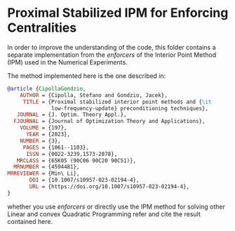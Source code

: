 # Proximal Stabilized IPM for Enforcing Centralities

In order to improve the understanding of the code, this folder contains a separate implementation from 
the *enforcers* of the Interior Point Method (IPM) used in the Numerical Experiments.

The method implemented here is the one described in:

```bibtex
@article {CipollaGondzio,
    AUTHOR = {Cipolla, Stefano and Gondzio, Jacek},
     TITLE = {Proximal stabilized interior point methods and {\it
              low-frequency-update} preconditioning techniques},
   JOURNAL = {J. Optim. Theory Appl.},
  FJOURNAL = {Journal of Optimization Theory and Applications},
    VOLUME = {197},
      YEAR = {2023},
    NUMBER = {3},
     PAGES = {1061--1103},
      ISSN = {0022-3239,1573-2878},
   MRCLASS = {65K05 (90C06 90C20 90C51)},
  MRNUMBER = {4594481},
MRREVIEWER = {Min\ Li},
       DOI = {10.1007/s10957-023-02194-4},
       URL = {https://doi.org/10.1007/s10957-023-02194-4},
}
```

whether you use *enforcers* or directly use the IPM method for solving other Linear and convex Quadratic 
Programming refer and cite the result contained here.
